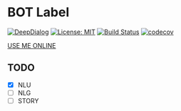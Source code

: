 # BOT Label

[![DeepDialog](https://img.shields.io/badge/-DeepDialog-blue.svg)](https://github.com/deepdialog/deepdialog)
[![License: MIT](https://img.shields.io/badge/License-MIT-yellow.svg)](https://opensource.org/licenses/MIT)
[![Build Status](https://travis-ci.org/deepdialog/nlu-label.svg?branch=master)](https://travis-ci.org/deepdialog/nlu-label)
[![codecov](https://codecov.io/gh/deepdialog/nlu-label/branch/master/graph/badge.svg)](https://codecov.io/gh/deepdialog/nlu-label)

[USE ME ONLINE](https://deepdialog.github.io/dialog-label/)

## TODO

- [x] NLU
- [ ] NLG
- [ ] STORY
